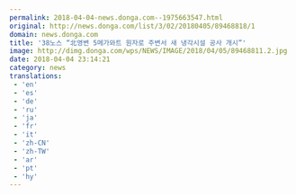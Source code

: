 ```yaml
---
permalink: 2018-04-04-news.donga.com--1975663547.html
original: http://news.donga.com/list/3/02/20180405/89468818/1
domain: news.donga.com
title: '38노스 “北영변 5메가와트 원자로 주변서 새 냉각시설 공사 개시”'
image: http://dimg.donga.com/wps/NEWS/IMAGE/2018/04/05/89468811.2.jpg
date: 2018-04-04 23:14:21
category: news
translations: 
 - 'en'
 - 'es'
 - 'de'
 - 'ru'
 - 'ja'
 - 'fr'
 - 'it'
 - 'zh-CN'
 - 'zh-TW'
 - 'ar'
 - 'pt'
 - 'hy'
---
```


